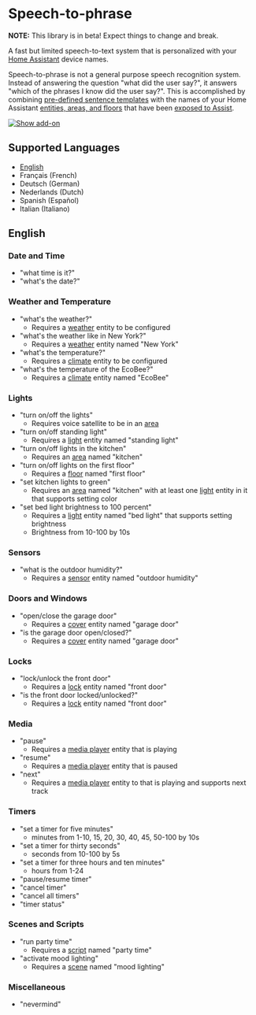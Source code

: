# Speech-to-phrase

**NOTE:** This library is in beta! Expect things to change and break.

A fast but limited speech-to-text system that is personalized with your [Home Assistant](https://www.home-assistant.io/) device names.

Speech-to-phrase is not a general purpose speech recognition system. Instead of answering the question "what did the user say?", it answers "which of the phrases I know did the user say?".
This is accomplished by combining [pre-defined sentence templates](speech_to_phrase/sentences) with the names of your Home Assistant [entities, areas, and floors](https://www.home-assistant.io/getting-started/concepts-terminology/) that have been [exposed to Assist](https://www.home-assistant.io/voice_control/voice_remote_expose_devices/).

[![Show add-on](https://my.home-assistant.io/badges/supervisor_addon.svg)](https://my.home-assistant.io/redirect/supervisor_addon/?addon=47701997_speech-to-phrase&repository_url=https%3A%2F%2Fgithub.com%2Frhasspy%2Fhassio-addons)

## Supported Languages

- [English](#english)
- Français (French)
- Deutsch (German)
- Nederlands (Dutch)
- Spanish (Español)
- Italian (Italiano)

## English

### Date and Time

- "what time is it?"
- "what's the date?"

### Weather and Temperature

- "what's the weather?"
    - Requires a [weather][] entity to be configured
- "what's the weather like in New York?"
    - Requires a [weather][] entity named "New York"
- "what's the temperature?"
    - Requires a [climate][] entity to be configured
- "what's the temperature of the EcoBee?"
    - Requires a [climate][] entity named "EcoBee"
    
### Lights

- "turn on/off the lights"
    - Requires voice satellite to be in an [area][]
- "turn on/off standing light"
    - Requires a [light][] entity named "standing light"
- "turn on/off lights in the kitchen"
    - Requires an [area][] named "kitchen"
- "turn on/off lights on the first floor"
    - Requires a [floor][] named "first floor"
- "set kitchen lights to green"
    - Requires an [area][] named "kitchen" with at least one [light][] entity in it that supports setting color
- "set bed light brightness to 100 percent"
    - Requires a [light][] entity named "bed light" that supports setting brightness
    - Brightness from 10-100 by 10s

### Sensors

- "what is the outdoor humidity?"
    - Requires a [sensor][] entity named "outdoor humidity"

### Doors and Windows

- "open/close the garage door"
    - Requires a [cover][] entity named "garage door"
- "is the garage door open/closed?"
    - Requires a [cover][] entity named "garage door"
    
### Locks

- "lock/unlock the front door"
    - Requires a [lock][] entity named "front door"
- "is the front door locked/unlocked?"
    - Requires a [lock][] entity named "front door"

### Media

- "pause"
    - Requires a [media player][] entity that is playing
- "resume"
    - Requires a [media player][] entity that is paused
- "next"
    - Requires a [media player][] entity to that is playing and supports next track

### Timers

- "set a timer for five minutes"
    - minutes from 1-10, 15, 20, 30, 40, 45, 50-100 by 10s
- "set a timer for thirty seconds"
    - seconds from 10-100 by 5s
- "set a timer for three hours and ten minutes"
    - hours from 1-24
- "pause/resume timer"
- "cancel timer"
- "cancel all timers"
- "timer status"

### Scenes and Scripts

- "run party time"
    - Requires a [script][] named "party time"
- "activate mood lighting"
    - Requires a [scene][] named "mood lighting"

### Miscellaneous

- "nevermind"

<!-- Links -->
[area]: https://www.home-assistant.io/docs/organizing/#area
[climate]: https://www.home-assistant.io/integrations/climate/
[cover]: https://www.home-assistant.io/integrations/cover/
[floor]: https://www.home-assistant.io/docs/organizing/#floor
[light]: https://www.home-assistant.io/integrations/light/
[lock]: https://www.home-assistant.io/integrations/lock/
[media player]: https://www.home-assistant.io/integrations/media_player/
[scene]: https://www.home-assistant.io/integrations/scene/
[script]: https://www.home-assistant.io/integrations/script/
[sensor]: https://www.home-assistant.io/integrations/sensor/
[weather]: https://www.home-assistant.io/integrations/weather/
